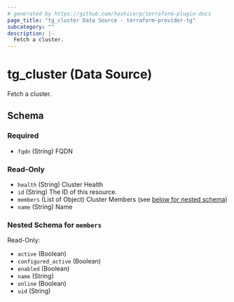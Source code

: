 ```yaml
---
# generated by https://github.com/hashicorp/terraform-plugin-docs
page_title: "tg_cluster Data Source - terraform-provider-tg"
subcategory: ""
description: |-
  Fetch a cluster.
---
```


# tg_cluster (Data Source)

Fetch a cluster.



<!-- schema generated by tfplugindocs -->
## Schema

### Required

- `fqdn` (String) FQDN

### Read-Only

- `health` (String) Cluster Health
- `id` (String) The ID of this resource.
- `members` (List of Object) Cluster Members (see [below for nested schema](#nestedatt--members))
- `name` (String) Name

<a id="nestedatt--members"></a>
### Nested Schema for `members`

Read-Only:

- `active` (Boolean)
- `configured_active` (Boolean)
- `enabled` (Boolean)
- `name` (String)
- `online` (Boolean)
- `uid` (String)
